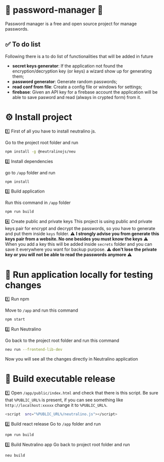 
# :key: password-manager :book:
Password manager is a free and open source project for manage passwords.

## :white_check_mark: To do list
Following there is a to do list of functionalities that will be added in future
* **secret keys generator**: If the application not found the encryption/decryption key (or keys) a wizard show up for generating them;
* **password generator**: Generate random passwords;
* **read conf from file**: Create a config file or windows for settings;
* **firebase**: Given an API key for a firebase account the application will be able to save pasword and read (always in crypted form) from it.
  

# :gear: Install project

:one: First of all you have to install neutralino js.

Go to the project root folder and run

  

```bash
npm install -g @neutralinojs/neu
```

  

:two: Install dependencies

go to `/app` folder and run

  

```bash
npm install
```

  

:three: Build application

Run this command in `/app` folder

```bash
npm run build
```

:four: Create public and private keys
This project is using public and private keys pair for encrypt and decrypt the passwords, so you have to generate and put them inside `keys` folder.
:warning: **I strongly  advise you from generate this keys pair from a website. No one besides you must know the keys** :warning:
When you add a key this will be added inside `secrets` folder and you can save it everywhere you want for backup purpose.  :warning: **don't lose the private key or you will not be able to read the passwords anymore** :warning:
  

# :rocket: Run application locally for testing changes

:one: Run npm

Move to `/app` and run this command

```bash
npm start
```

  

:two: Run Neutralino

Go back to the project root folder and run this command

```bash
neu run --frontend-lib-dev
```

  

Now you will see all the changes directly in Neutralino application

# :hammer: Build executable release
:one:
Open `/app/public/index.html` and check that there is this script. Be sure that `%PUBLIC_URL%` is present, if you can see something like `http://localhost:xxxxx` change it to `%PUBLIC_URL%`.
```bash
<script  src="%PUBLIC_URL%/neutralino.js"></script>
```

:two: Build react release
Go to `/app` folder and run
```bash
npm run build
```

:three: Build Neutralino app
Go back to project root folder and run

```bash
neu build
```
